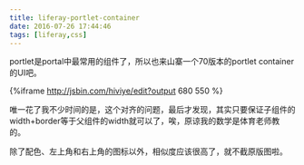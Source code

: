 ```yaml
---
title: liferay-portlet-container
date: 2016-07-26 17:44:46
tags: [liferay,css]
---
```


portlet是portal中最常用的组件了，所以也来山寨一个70版本的portlet container的UI吧。

<!--more-->

{%iframe http://jsbin.com/hiviye/edit?output 680 550
%}


唯一花了我不少时间的是，这个对齐的问题，最后才发现，其实只要保证子组件的width+border等于父组件的width就可以了，唉，原谅我的数学是体育老师教的。

除了配色、左上角和右上角的图标以外，相似度应该很高了，就不截原版图啦。